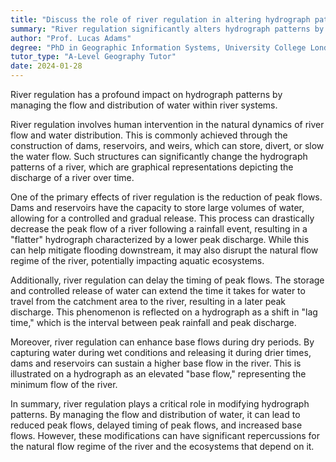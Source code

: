 ```yaml
---
title: "Discuss the role of river regulation in altering hydrograph patterns"
summary: "River regulation significantly alters hydrograph patterns by controlling the flow and distribution of water in a river system."
author: "Prof. Lucas Adams"
degree: "PhD in Geographic Information Systems, University College London"
tutor_type: "A-Level Geography Tutor"
date: 2024-01-28
---
```


River regulation has a profound impact on hydrograph patterns by managing the flow and distribution of water within river systems.

River regulation involves human intervention in the natural dynamics of river flow and water distribution. This is commonly achieved through the construction of dams, reservoirs, and weirs, which can store, divert, or slow the water flow. Such structures can significantly change the hydrograph patterns of a river, which are graphical representations depicting the discharge of a river over time.

One of the primary effects of river regulation is the reduction of peak flows. Dams and reservoirs have the capacity to store large volumes of water, allowing for a controlled and gradual release. This process can drastically decrease the peak flow of a river following a rainfall event, resulting in a "flatter" hydrograph characterized by a lower peak discharge. While this can help mitigate flooding downstream, it may also disrupt the natural flow regime of the river, potentially impacting aquatic ecosystems.

Additionally, river regulation can delay the timing of peak flows. The storage and controlled release of water can extend the time it takes for water to travel from the catchment area to the river, resulting in a later peak discharge. This phenomenon is reflected on a hydrograph as a shift in "lag time," which is the interval between peak rainfall and peak discharge.

Moreover, river regulation can enhance base flows during dry periods. By capturing water during wet conditions and releasing it during drier times, dams and reservoirs can sustain a higher base flow in the river. This is illustrated on a hydrograph as an elevated "base flow," representing the minimum flow of the river.

In summary, river regulation plays a critical role in modifying hydrograph patterns. By managing the flow and distribution of water, it can lead to reduced peak flows, delayed timing of peak flows, and increased base flows. However, these modifications can have significant repercussions for the natural flow regime of the river and the ecosystems that depend on it.
    